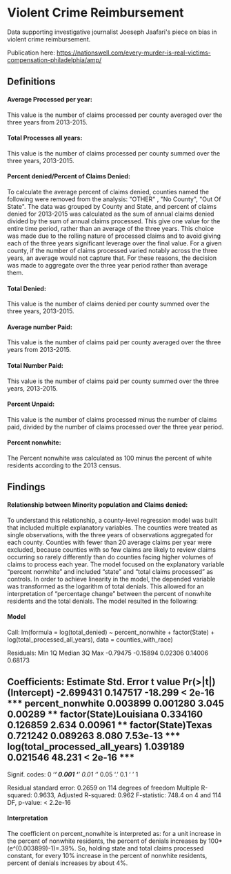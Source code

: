 # Violent Crime Reimbursement

Data supporting investigative journalist Joeseph Jaafari's piece on bias in violent crime reimbursement.

Publication here: https://nationswell.com/every-murder-is-real-victims-compensation-philadelphia/amp/


## Definitions
#### Average Processed per year:
This value is the number of claims processed per county averaged over the three years from 2013-2015.

#### Total Processes all years:
This value is the number of claims processed per county summed over the three years, 2013-2015.


#### Percent denied/Percent of Claims Denied:
To calculate the average percent of claims denied, counties named the following were removed from the analysis: "OTHER" , "No County", "Out Of State".  The data was grouped by County and State, and percent of claims denied for 2013-2015 was calculated as the sum of annual claims denied divided by the sum of annual claims processed.   This give one value for the entire time period, rather than an average of the three years.  This choice was made due to the rolling nature of processed claims and to avoid giving each of the three years significant leverage over the final value.  For a given county, if the number of claims processed varied notably across the three years, an average would not capture that.  For these reasons, the decision was made to aggregate over the three year period rather than average them.


#### Total Denied:
This value is the number of claims denied per county summed over the three years, 2013-2015.

#### Average number Paid:
This value is the number of claims paid per county averaged over the three years from 2013-2015.

#### Total Number Paid:
This value is the number of claims paid per county summed over the three years, 2013-2015.

#### Percent Unpaid: 
This value is the number of claims processed minus the number of claims paid, divided by the number of claims processed over the three year period.

#### Percent nonwhite:
The Percent nonwhite was calculated as 100 minus the percent of white residents according to the 2013 census.

## Findings
#### Relationship between Minority population and Claims denied:
To understand this relationship, a county-level regression model was built that included multiple explanatory variables.  The counties were treated as single observations, with the three years of observations aggregated for each county.  Counties with fewer than 20 average claims per year were excluded, because counties with so few claims are likely to review claims occurring so rarely differently than do counties facing higher volumes of claims to process each year.   The model focused on the explanatory variable “percent nonwhite” and included “state” and “total claims processed” as controls.  In order to achieve linearity in the model, the depended variable was transformed as the logarithm of total denials.  This allowed for an interpretation of “percentage change” between the percent of nonwhite residents and the total denials.  The model resulted in the following:

#### Model
Call:
lm(formula = log(total_denied) ~ percent_nonwhite + factor(State) + 
log(total_processed_all_years), data = counties_with_race)

Residuals:
Min       1Q   Median       3Q      Max 
-0.79475 -0.15894  0.02306  0.14006  0.68173 

Coefficients:
Estimate Std. Error t value Pr(>|t|)    
(Intercept)                    -2.699431   0.147517 -18.299  < 2e-16 ***
percent_nonwhite                0.003899   0.001280   3.045  0.00289 ** 
factor(State)Louisiana          0.334160   0.126859   2.634  0.00961 ** 
factor(State)Texas              0.721242   0.089263   8.080 7.53e-13 ***
log(total_processed_all_years)  1.039189   0.021546  48.231  < 2e-16 ***
---
Signif. codes:  0 ‘***’ 0.001 ‘**’ 0.01 ‘*’ 0.05 ‘.’ 0.1 ‘ ’ 1

Residual standard error: 0.2659 on 114 degrees of freedom
Multiple R-squared:  0.9633,    Adjusted R-squared:  0.962 
F-statistic: 748.4 on 4 and 114 DF,  p-value: < 2.2e-16



#### Interpretation
The coefficient on percent_nonwhite is interpreted as: for a unit increase in the percent of nonwhite residents, the percent of denials increases by 100*(e^(0.003899)-1)=.39%.  So, holding state and total claims processed constant, for every 10% increase in the percent of nonwhite residents, percent of denials increases by about 4%.


 








